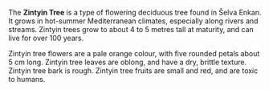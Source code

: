 The **Zintyin Tree** is a type of flowering deciduous tree found in Šelva Enkan. It grows in hot-summer Mediterranean climates, especially along rivers and streams. Zintyin trees grow to about 4 to 5 metres tall at maturity, and can live for over 100 years.

Zintyin tree flowers are a pale orange colour, with five rounded petals about 5 cm long. Zintyin tree leaves are oblong, and have a dry, brittle texture. Zintyin tree bark is rough. Zintyin tree fruits are small and red, and are toxic to humans.
